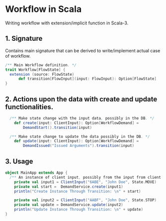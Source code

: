 # Workflow in Scala

Writing workflow with extension/implicit function in Scala-3.

## 1. Signature
  Contains main signature that can be derived to write/implement actual case of workflow. 

  ```scala
/** Main Workflow definition. */
trait Workflow[FlowState] {
    extension (source: FlowState)
        def transition[FlowInput](input: FlowInput): Option[FlowState]
}
```

## 2. Actions upon the data with create and update functionalities.

```scala
  /** Make state change with the input data, possibly in the DB. */
    def create(input: ClientInput): Option[WorkflowDemand] =
        DemandStart().transition(input)

  /** Make state change to update the data possibly in the DB. */
    def update(input: ClientInput): Option[WorkflowDemand] =
        DemandIssued("Issued Arguments").transition(input)
```

## 3. Usage

```scala
object MainApp extends App {
  /** An instance of client input, possibly from the input from client request. */
    private val input1 = ClientInput("6ABE", "John Doe", State.MOVE)
    private val start =  DemandService.create(input1)
    println("Create Instance Through Transition: \n" + start)

    private val input2 = ClientInput("AABF", "John Doe", State.STOP)
    private val update = DemandService.update(input2)
    println("Update Instance Through Transition: \n" + update)
}
```
